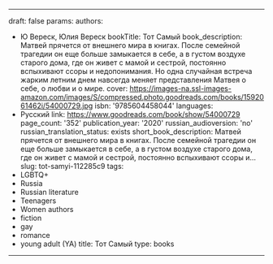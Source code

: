 ---
draft: false
params:
  authors:
  - Ю Вереск, Юлия Вереск
  bookTitle: Тот Самый
  book_description: Матвей прячется от внешнего мира в книгах. После семейной трагедии
    он еще больше замыкается в себе, а в густом воздухе старого дома, где он живет
    с мамой и сестрой, постоянно вспыхивают ссоры и недопонимания. Но одна случайная
    встреча жарким летним днем навсегда меняет представления Матвея о себе, о любви
    и о мире.
  cover: https://images-na.ssl-images-amazon.com/images/S/compressed.photo.goodreads.com/books/1592061462i/54000729.jpg
  isbn: '9785604458044'
  languages:
  - Русский
  link: https://www.goodreads.com/book/show/54000729
  page_count: '352'
  publication_year: '2020'
  russian_audioversion: 'no'
  russian_translation_status: exists
  short_book_description: Матвей прячется от внешнего мира в книгах. После семейной
    трагедии он еще больше замыкается в себе, а в густом воздухе старого дома, где
    он живет с мамой и сестрой, постоянно вспыхивают ссоры и...
  slug: tot-samyi-112285c9
  tags:
  - LGBTQ+
  - Russia
  - Russian literature
  - Teenagers
  - Women authors
  - fiction
  - gay
  - romance
  - young adult (YA)
title: Тот Самый
type: books
------
